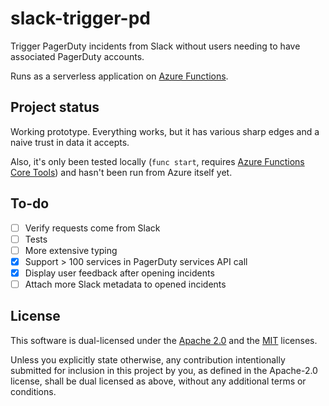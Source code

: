 # slack-trigger-pd

Trigger PagerDuty incidents from Slack without users needing to have associated PagerDuty accounts.

Runs as a serverless application on [Azure Functions](https://docs.microsoft.com/en-us/azure/azure-functions/).

## Project status

Working prototype.
Everything works, but it has various sharp edges and a naive trust in data it accepts.

Also, it's only been tested locally (`func start`, requires [Azure Functions Core Tools](https://docs.microsoft.com/en-us/azure/azure-functions/functions-run-local)) and hasn't been run from Azure itself yet.

## To-do

- [ ] Verify requests come from Slack
- [ ] Tests
- [ ] More extensive typing
- [x] Support > 100 services in PagerDuty services API call
- [x] Display user feedback after opening incidents
- [ ] Attach more Slack metadata to opened incidents

## License

This software is dual-licensed under the [Apache 2.0](LICENSE-APACHE) and the [MIT](LICENSE-MIT) licenses.

Unless you explicitly state otherwise, any contribution intentionally submitted for inclusion in this project by you, as defined in the Apache-2.0 license, shall be dual licensed as above, without any additional terms or conditions.


